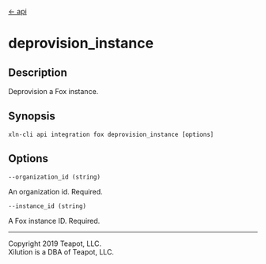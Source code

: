 [<- api](../../../api/index.md)

# deprovision_instance

## Description

Deprovision a Fox instance.

## Synopsis

```
xln-cli api integration fox deprovision_instance [options]
```

## Options

`--organization_id (string)`

An organization id. Required.

`--instance_id (string)`

A Fox instance ID. Required.

---
Copyright 2019 Teapot, LLC.  
Xilution is a DBA of Teapot, LLC.
